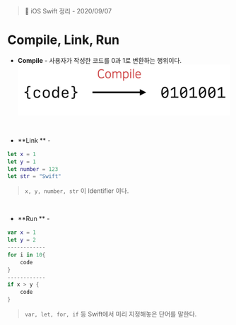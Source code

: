 
  > 📝 iOS Swift 정리 - 2020/09/07

    
  # Compile, Link, Run


- **Compile**  - 사용자가 작성한 코드를 0과 1로 변환하는 행위이다.
![compile](https://github.com/psy2815/KWiOS/blob/main/image/compileImage.png?raw=true)


<br>

 - **Link ** - 
  ```swift
  let x = 1
  let y = 1 
  let number = 123
  let str = "Swift"
  ``` 
  > `x, y, number, str` 이 Identifier 이다. 
  
<br>

 - **Run ** -

  ```swift
  var x = 1
  let y = 2
  ------------
  for i in 10{
      code
  }
  ------------
  if x > y {
      code
  }
  ```
  > `var, let, for, if` 등 Swift에서 미리 지정해놓은 단어를 말한다.
